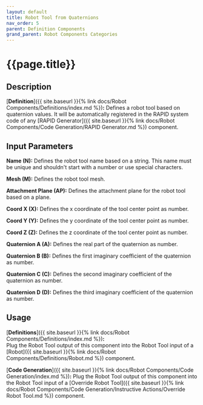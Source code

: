 ```yaml
---
layout: default
title: Robot Tool from Quaternions
nav_order: 5
parent: Definition Components
grand_parent: Robot Components Categories
---
```


# **{{page.title}}**

## **Description**

[**Definition**]({{ site.baseurl }}{% link docs/Robot Components/Definitions/index.md %})**:** 
Defines a robot tool based on quaternion values. It will be automatically registered in the RAPID system code of any [RAPID Generator]({{ site.baseurl }}{% link docs/Robot Components/Code Generation/RAPID Generator.md %}) component.

## **Input Parameters**

**Name (N):** Defines the robot tool name based on a string. This name must be unique and shouldn't start with a number or use special characters.

**Mesh (M):** Defines the robot tool mesh.

**Attachment Plane (AP):** Defines the attachment plane for the robot tool based on a plane.

**Coord X (X):** Defines the x coordinate of the tool center point as number.

**Coord Y (Y):** Defines the y coordinate of the tool center point as number.

**Coord Z (Z):** Defines the z coordinate of the tool center point as number.

**Quaternion A (A):** Defines the real part of the quaternion as number.

**Quaternion B (B):** Defines the first imaginary coefficient of the quaternion as number.

**Quaternion C (C):** Defines the second imaginary coefficient of the quaternion as number.

**Quaternion D (D):** Defines the third imaginary coefficient of the quaternion as number.

## **Usage**

[**Definitions**]({{ site.baseurl }}{% link docs/Robot Components/Definitions/index.md %})**:**  
Plug the Robot Tool output of this component into the Robot Tool input of a [Robot]({{ site.baseurl }}{% link docs/Robot Components/Definitions/Robot.md %}) component. 

[**Code Generation**]({{ site.baseurl }}{% link docs/Robot Components/Code Generation/index.md %})**:** Plug the Robot Tool output of this component into the Robot Tool input of a [Override Robot Tool]({{ site.baseurl }}{% link docs/Robot Components/Code Generation/Instructive Actions/Override Robot Tool.md %}) component.